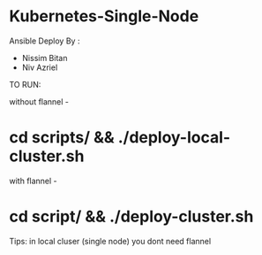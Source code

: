 # Kubernetes-Single-Node

Ansible Deploy By :  
 - Nissim Bitan
 - Niv Azriel 

TO RUN:

without flannel - 
# cd scripts/ && ./deploy-local-cluster.sh

with flannel -
# cd script/ && ./deploy-cluster.sh

Tips: 
in local cluser (single node) you dont need flannel



